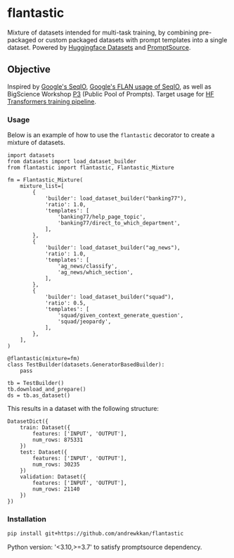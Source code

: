 # flantastic
Mixture of datasets intended for multi-task training, by combining pre-packaged or custom packaged datasets with prompt templates into a single dataset.
Powered by [Huggingface Datasets](https://github.com/huggingface/datasets/) and [PromptSource](https://github.com/bigscience-workshop/promptsource).

## Objective
Inspired by [Google's SeqIO](https://github.com/google/seqio), [Google's FLAN usage of SeqIO](https://github.com/google-research/FLAN/tree/main/flan/v2), as well as BigScience Workshop [P3](https://github.com/bigscience-workshop/promptsource) (Public Pool of Prompts).
Target usage for [HF Transformers training pipeline](https://github.com/huggingface/transformers/tree/main/src/transformers).

### Usage
Below is an example of how to use the `flantastic` decorator to create a mixture of datasets.
```
import datasets
from datasets import load_dataset_builder
from flantastic import flantastic, Flantastic_Mixture

fm = Flantastic_Mixture(
    mixture_list=[
        {
            'builder': load_dataset_builder("banking77"),
            'ratio': 1.0,
            'templates': [
                'banking77/help_page_topic',
                'banking77/direct_to_which_department',
            ],
        },
        {
            'builder': load_dataset_builder("ag_news"),
            'ratio': 1.0,
            'templates': [
                'ag_news/classify',
                'ag_news/which_section',
            ],
        },
        {
            'builder': load_dataset_builder("squad"),
            'ratio': 0.5,
            'templates': [
                'squad/given_context_generate_question',
                'squad/jeopardy',
            ],
        },
    ],
)

@flantastic(mixture=fm)
class TestBuilder(datasets.GeneratorBasedBuilder):
    pass

tb = TestBuilder()
tb.download_and_prepare()
ds = tb.as_dataset()
```

This results in a dataset with the following structure:
```
DatasetDict({
    train: Dataset({
        features: ['INPUT', 'OUTPUT'],
        num_rows: 875331
    })
    test: Dataset({
        features: ['INPUT', 'OUTPUT'],
        num_rows: 30235
    })
    validation: Dataset({
        features: ['INPUT', 'OUTPUT'],
        num_rows: 21140
    })
})
```

### Installation
```bash
pip install git+https://github.com/andrewkkan/flantastic
```
Python version: '<3.10,>=3.7' to satisfy promptsource dependency.




